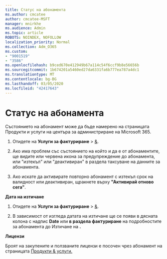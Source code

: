 ```yaml
---
title: Статус на абонамента
ms.author: cmcatee
author: cmcatee-MSFT
manager: mnirkhe
ms.audience: Admin
ms.topic: article
ROBOTS: NOINDEX, NOFOLLOW
localization_priority: Normal
ms.collection: Adm_O365
ms.custom:
- "9001519"
- "3586"
ms.openlocfilehash: b9ced670e412949b67a114c54f6ccf9b8e56656b
ms.sourcegitcommit: 1b674201a5460ed27da6331fa6b777ea787a4dc1
ms.translationtype: MT
ms.contentlocale: bg-BG
ms.lasthandoff: 03/05/2020
ms.locfileid: "42417643"
---
```

# <a name="subscription-status"></a>Статус на абонамента

Състоянието на абонамент може да бъде намерено на страницата Продукти и услуги на центъра за администриране на Microsoft 365.

1. Отидете на **Услуги за фактуриране** > [&](https://go.microsoft.com/fwlink/p/?linkid=842054).

2. Ако има проблем със състоянието на който и да е от абонаментите, ще видите или червена икона за предупреждение до абонамента, или "изтекъл" или "деактивиран" в раздела таксуване на данните за абонамента.

3. Ако искате да активирате повторно абонамент с изтекъл срок на валидност или деактивиран, щракнете върху **"Активирай отново сега"**.

**Дата на изтичане**

1. Отидете на **Услуги за фактуриране** > [&](https://go.microsoft.com/fwlink/p/?linkid=842054).

2. В зависимост от изгледа датата на изтичане ще се появи в дясната колона с надпис **Date** или **в раздела фактуриране** на подробностите за абонамента до Изтичане на **.**

**Лицензи**

Броят на закупените и ползваните лицензи е посочен чрез абонамент на страницата [Продукти & услуги.](https://go.microsoft.com/fwlink/p/?linkid=842054)

